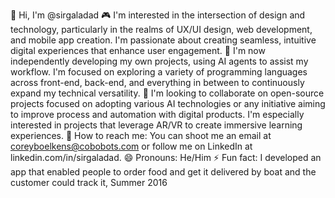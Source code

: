 👋 Hi, I'm @sirgaladad
🎮 I'm interested in the intersection of design and technology, particularly in the realms of UX/UI design, web development, and mobile app creation. I'm passionate about creating seamless, intuitive digital experiences that enhance user engagement.
🌱 I'm now independently developing my own projects, using AI agents to assist my workflow. I'm focused on exploring a variety of programming languages across front-end, back-end, and everything in between to continuously expand my technical versatility.
💞️ I'm looking to collaborate on open-source projects focused on adopting various AI technologies or any initiative aiming to improve process and automation with digital products. I'm especially interested in projects that leverage AR/VR to create immersive learning experiences.
📧 How to reach me: You can shoot me an email at coreyboelkens@cobobots.com or follow me on LinkedIn at linkedin.com/in/sirgaladad.
😄 Pronouns: He/Him
⚡ Fun fact: I developed an app that enabled people to order food and get it delivered by boat and the customer could track it, Summer 2016

<!---
sirgaladad/sirgaladad is a ✨ special ✨ repository because its `README.md` (this file) appears on your GitHub profile.
You can click the Preview link to take a look at your changes.
--->
